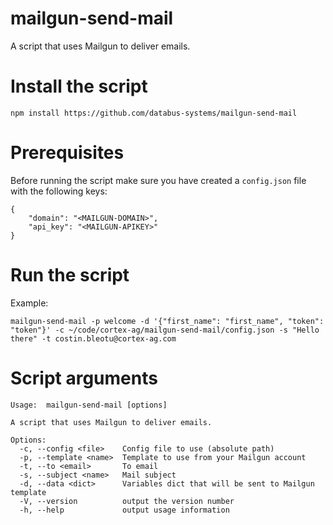# mailgun-send-mail

A script that uses Mailgun to deliver emails.


# Install the script
```
npm install https://github.com/databus-systems/mailgun-send-mail
```

# Prerequisites

Before running the script make sure you have created a `config.json` file with the following keys:
```
{
    "domain": "<MAILGUN-DOMAIN>",
    "api_key": "<MAILGUN-APIKEY>"
}
```

# Run the script
Example:
```
mailgun-send-mail -p welcome -d '{"first_name": "first_name", "token": "token"}' -c ~/code/cortex-ag/mailgun-send-mail/config.json -s "Hello there" -t costin.bleotu@cortex-ag.com
```

# Script arguments
```
Usage:  mailgun-send-mail [options]

A script that uses Mailgun to deliver emails.

Options:
  -c, --config <file>    Config file to use (absolute path)
  -p, --template <name>  Template to use from your Mailgun account
  -t, --to <email>       To email
  -s, --subject <name>   Mail subject
  -d, --data <dict>      Variables dict that will be sent to Mailgun template
  -V, --version          output the version number
  -h, --help             output usage information
```